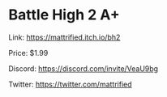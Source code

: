 # Battle High 2 A+

Link: https://mattrified.itch.io/bh2

Price: $1.99

Discord: https://discord.com/invite/VeaU9bg

Twitter: https://twitter.com/mattrified
